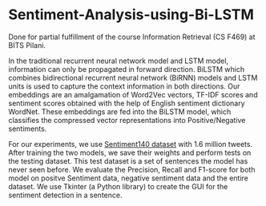 # Sentiment-Analysis-using-Bi-LSTM

Done for partial fulfillment of the course Information Retrieval (CS F469) at BITS Pilani. 

In the traditional recurrent neural network model and LSTM model, information can only be propagated in forward direction. BiLSTM which combines bidirectional recurrent neural network
(BiRNN) models and LSTM units is used to capture the context information in both directions. Our embeddings are an amalgamation of Word2Vec vectors, TF-IDF scores and sentiment scores
obtained with the help of English sentiment dictionary WordNet. These embeddings are fed into the BiLSTM model, which classifies the compressed vector representations into Positive/Negative
sentiments.

For our experiments, we use [Sentiment140 dataset]([url](https://www.kaggle.com/kazanova/sentiment140)) with 1.6 million tweets. After training the two models, we save their weights and perform tests on the testing dataset. This
test dataset is a set of sentences the model has never seen before. We evaluate the Precision, Recall and F1-score for both model on positve Sentiment data, negative sentiment data and the entire
dataset. We use Tkinter (a Python library) to create the GUI for the sentiment detection in a sentence.

